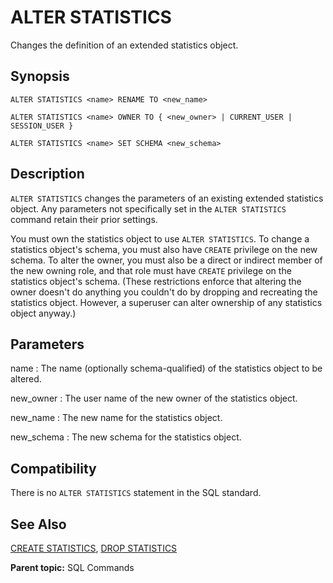 # ALTER STATISTICS

Changes the definition of an extended statistics object.

## Synopsis

``` {#sql_command_synopsis}
ALTER STATISTICS <name> RENAME TO <new_name>

ALTER STATISTICS <name> OWNER TO { <new_owner> | CURRENT_USER | SESSION_USER }

ALTER STATISTICS <name> SET SCHEMA <new_schema>
```

## Description

`ALTER STATISTICS` changes the parameters of an existing extended statistics object. Any parameters not specifically set in the `ALTER STATISTICS` command retain their prior settings.

You must own the statistics object to use `ALTER STATISTICS`. To change a statistics object's schema, you must also have `CREATE` privilege on the new schema. To alter the owner, you must also be a direct or indirect member of the new owning role, and that role must have `CREATE` privilege on the statistics object's schema. (These restrictions enforce that altering the owner doesn't do anything you couldn't do by dropping and recreating the statistics object. However, a superuser can alter ownership of any statistics object anyway.)

## Parameters

name
:   The name (optionally schema-qualified) of the statistics object to be altered.

new_owner
:   The user name of the new owner of the statistics object.

new_name
:   The new name for the statistics object.

new_schema
:   The new schema for the statistics object.


## Compatibility

There is no `ALTER STATISTICS` statement in the SQL standard.

## See Also

[CREATE STATISTICS](CREATE_STATISTICS.html), [DROP STATISTICS](DROP_STATISTICS.html)

**Parent topic:** SQL Commands

